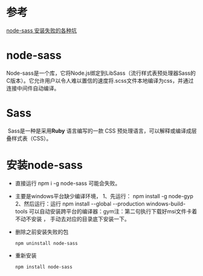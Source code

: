 # 参考

[node-sass 安装失败的各种坑](https://www.jianshu.com/p/92afe92db99f)

# node-sass

​	Node-sass是一个库，它将Node.js绑定到LibSass（流行样式表预处理器Sass的C版本）。它允许用户以令人难以置信的速度将.scss文件本地编译为css，并通过连接中间件自动编译。

# Sass

​	Sass是一种是采用**Ruby** 语言编写的一款 CSS 预处理语言，可以解释或编译成层叠样式表（CSS）。

# 安装node-sass

- 直接运行 npm i -g node-sass 可能会失败。

- 主要是windows平台缺少编译环境，
   1、先运行： npm install -g node-gyp
   2、然后运行：运行 npm install --global --production windows-build-tools 可以自动安装跨平台的编译器：gym注：第二句执行下载好msi文件卡着不动不安装 ， 手动去对应的目录底下安装一下。

- 删除之前安装失败的包

  ```
  npm uninstall node-sass
  ```

- 重新安装

  ```
  npm install node-sass
  ```
